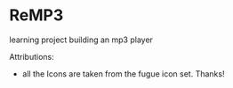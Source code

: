 # ReMP3
learning project building an mp3 player

Attributions:
- all the Icons are taken from the fugue icon set. Thanks! 





